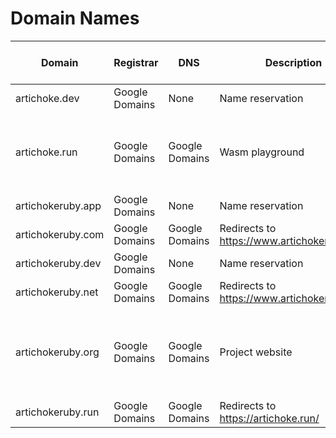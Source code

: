 # Domain Names

| Domain            | Registrar      | DNS            | Description                                   | Subdomains                                                      | Content Type | HTTPS Enabled? | MX Records in Google Workspace? |
| ----------------- | -------------- | -------------- | --------------------------------------------- | --------------------------------------------------------------- | ------------ | -------------- | ------------------------------- |
| artichoke.dev     | Google Domains | None           | Name reservation                              | None                                                            | None         | ❌             | ❌                              |
| artichoke.run     | Google Domains | Google Domains | Wasm playground                               | apex, www redirects to apex, rubyconf2019 hosts an old snapshot | Webapp       | ✅             | ❌                              |
| artichokeruby.app | Google Domains | None           | Name reservation                              | None                                                            | None         | ❌             | ❌                              |
| artichokeruby.com | Google Domains | Google Domains | Redirects to <https://www.artichokeruby.org/> | apex, www                                                       | Redirect     | ✅             | ❌                              |
| artichokeruby.dev | Google Domains | None           | Name reservation                              | None                                                            | None         | ❌             | ❌                              |
| artichokeruby.net | Google Domains | Google Domains | Redirects to <https://www.artichokeruby.org/> | apex, www                                                       | Redirect     | ✅             | ❌                              |
| artichokeruby.org | Google Domains | Google Domains | Project website                               | apex redirects to www, www, codecov hosts code coverage reports | Webapp       | ✅             | ✅                              |
| artichokeruby.run | Google Domains | Google Domains | Redirects to <https://artichoke.run/>         | apex, www                                                       | Redirect     | ✅             | ❌                              |

